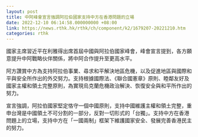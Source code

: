 ```yaml
---
layout: post
title: 中阿峰會宣言強調阿拉伯國家支持中方在香港問題的立場
date: 2022-12-10 06:14:58.000000000 +08:00
link: https://news.rthk.hk/rthk/ch/component/k2/1679207-20221210.htm
categories: rthk
---
```


國家主席習近平在利雅得出席首屆中國與阿拉伯國家峰會，峰會宣言提到，各方願意提升中阿戰略伙伴關係，將中阿合作提升至更高水平。

阿方讚賞中方為支持阿拉伯事業、尋求和平解決地區危機，以及促進地區與國際和平與安全所作出的外交努力。支持根據國際法、《聯合國憲章》原則、睦鄰友好及國家主權和領土完整原則，為實現烏克蘭危機政治解決、恢復安全與和平所作出的努力。

宣言強調，阿拉伯國家堅定恪守一個中國原則，支持中國維護主權和領土完整，重申台灣是中國領土不可分割的一部分，反對一切形式的「台獨」。支持中方在香港問題上的立場，支持中方在「一國兩制」框架下維護國家安全、發展完善香港民主的努力。
